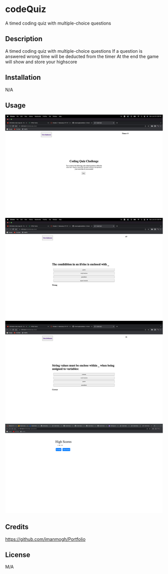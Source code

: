 # codeQuiz
A timed coding quiz with multiple-choice questions

## Description

A timed coding quiz with multiple-choice questions
If a question is answered wrong time will be deducted from the timer
At the end the game will show and store your highscore

## Installation

N/A

## Usage

![Alt text](assets/images/Screenshot-1.png)
![Alt text](assets/images/Screenshot-2.png)
![Alt text](assets/images/Screenshot-3.png)
![Alt text](assets/images/Screenshot-4.png)



## Credits

https://github.com/imanmogh/Portfolio

## License

M/A
